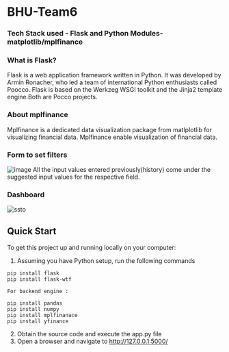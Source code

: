 # BHU-Team6

### Tech Stack used - Flask and Python Modules- matplotlib/mplfinance

### What is Flask?
Flask is a web application framework written in Python. It was developed by Armin Ronacher, who led a team of international Python enthusiasts called Poocco. Flask is based on the Werkzeg WSGI toolkit and the Jinja2 template engine.Both are Pocco projects.

###  About mplfinance
Mplfinance is a dedicated data visualization package from matlplotlib for visualizing financial data. Mplfinance enable visualization of financial data.


### Form to set filters 
![image](https://user-images.githubusercontent.com/62561786/131216323-9eafc166-fe02-475b-a5f6-eaf2b9baf978.png)
All the input values entered previously(history) come under the suggested input values for the respective field. 

### Dashboard 
![ssto](https://user-images.githubusercontent.com/76526892/131219514-18b46ca9-7951-462d-9d0f-f263ad729924.png)




## Quick Start
To get this project up and running locally on your computer:

1. Assuming you have Python setup, run the following commands

```
pip install flask
pip install flask-wtf
```
```
For backend engine : 

pip install pandas
pip install numpy
pip install mplfinanace
pip install yfinance
```
2. Obtain the source code and execute the app.py file
3. Open a browser and navigate to http://127.0.0.1:5000/




